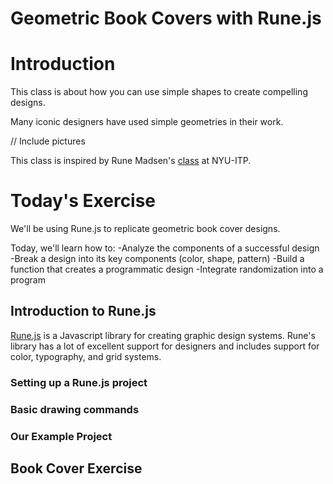 # Geometric Book Covers with Rune.js

# Introduction

This class is about how you can use simple shapes to create compelling designs.

Many iconic designers have used simple geometries in their work.

// Include pictures

This class is inspired by Rune Madsen's [class]() at NYU-ITP.

# Today's Exercise

We'll be using Rune.js to replicate geometric book cover designs.   

Today, we'll learn how to:
-Analyze the components of a successful design
-Break a design into its key components (color, shape, pattern)
-Build a function that creates a programmatic design
-Integrate randomization into a program

## Introduction to Rune.js

[Rune.js](http://runemadsen.github.io/rune.js/) is a Javascript library for creating graphic design systems.  Rune's library has a lot of excellent support for designers and includes support for color, typography, and grid systems.  

### Setting up a Rune.js project

### Basic drawing commands

### Our Example Project


## Book Cover Exercise

